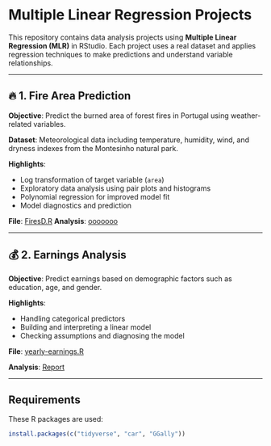 # Multiple Linear Regression Projects

This repository contains data analysis projects using **Multiple Linear Regression (MLR)** in RStudio. Each project uses a real dataset and applies regression techniques to make predictions and understand variable relationships.

---

## 🔥 1. Fire Area Prediction

**Objective**: Predict the burned area of forest fires in Portugal using weather-related variables.

**Dataset**: Meteorological data including temperature, humidity, wind, and dryness indexes from the Montesinho natural park.

**Highlights**:
- Log transformation of target variable (`area`)
- Exploratory data analysis using pair plots and histograms
- Polynomial regression for improved model fit
- Model diagnostics and prediction


**File**: [FiresD.R](https://github.com/sagarsavalgi/multiple-regression-RStudio/blob/main/forest-fire-prediction/Scripts/FiresD.R)
**Analysis**:  [ooooooo](oooooooo)

---

## 💰 2. Earnings Analysis

**Objective**: Predict earnings based on demographic factors such as education, age, and gender.

**Highlights**:
- Handling categorical predictors
- Building and interpreting a linear model
- Checking assumptions and diagnosing the model

**File**:  [yearly-earnings.R](https://github.com/sagarsavalgi/multiple-regression-RStudio/blob/main/yearly-earnings/Scripts/yearly-earnings_analysis.R)

**Analysis**:  [Report](https://github.com/sagarsavalgi/multiple-regression-RStudio/blob/main/yearly-earnings/Analysis%20Description/Report.md)

---


## Requirements

These R packages are used:

```r
install.packages(c("tidyverse", "car", "GGally"))
